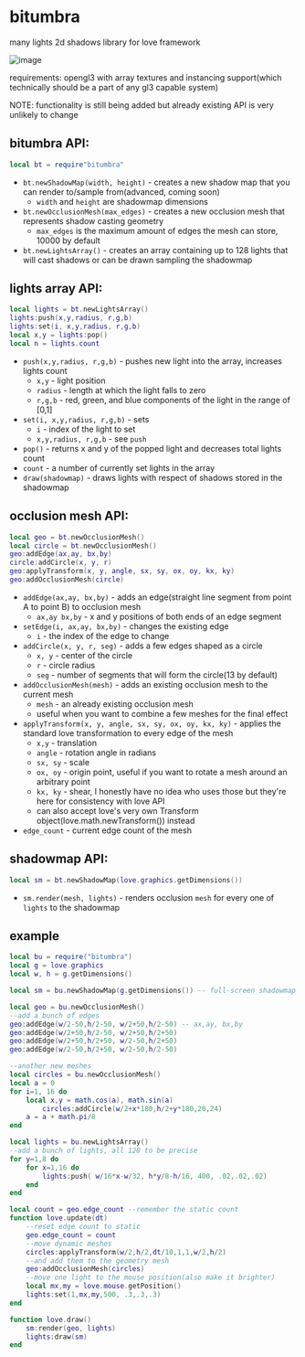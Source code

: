 # bitumbra
many lights 2d shadows library for love framework

![image](https://github.com/a13X-B/bitumbra/assets/53251919/a5aa4456-da96-4a1f-a33a-771c421569f6)

requirements: opengl3 with array textures and instancing support(which technically should be a part of any gl3 capable system)

NOTE: functionality is still being added but already existing API is very unlikely to change

## bitumbra API:
```lua
local bt = require"bitumbra"
```
- `bt.newShadowMap(width, height)` - creates a new shadow map that you can render to/sample from(advanced, coming soon)
  - `width` and `height` are shadowmap dimensions
- `bt.newOcclusionMesh(max_edges)` - creates a new occlusion mesh that represents shadow casting geometry
  -  `max_edges` is the maximum amount of edges the mesh can store, 10000 by default
- `bt.newLightsArray()` - creates an array containing up to 128 lights that will cast shadows or can be drawn sampling the shadowmap

## lights array API:
```lua
local lights = bt.newLightsArray()
lights:push(x,y,radius, r,g,b)
lights:set(i, x,y,radius, r,g,b)
local x,y = lights:pop()
local n = lights.count
```
- `push(x,y,radius, r,g,b)` - pushes new light into the array, increases lights count
  - `x,y` - light position
  - `radius` - length at which the light falls to zero
  - `r,g,b` - red, green, and blue components of the light in the range of [0,1]
- `set(i, x,y,radius, r,g,b)` - sets
  - `i` - index of the light to set
  - `x,y,radius, r,g,b` - see `push`
- `pop()` - returns x and y of the popped light and decreases total lights count
- `count` - a number of currently set lights in the array
- `draw(shadowmap)` - draws lights with respect of shadows stored in the shadowmap

## occlusion mesh API:
```lua
local geo = bt.newOcclusionMesh()
local circle = bt.newOcclusionMesh()
geo:addEdge(ax,ay, bx,by)
circle:addCircle(x, y, r)
geo:applyTransform(x, y, angle, sx, sy, ox, oy, kx, ky)
geo:addOcclusionMesh(circle)
```
- `addEdge(ax,ay, bx,by)` - adds an edge(straight line segment from point A to point B) to occlusion mesh
  - `ax,ay bx,by` - x and y positions of both ends of an edge segment
- `setEdge(i, ax,ay, bx,by)` - changes the existing edge
  - `i` - the index of the edge to change
- `addCircle(x, y, r, seg)` - adds a few edges shaped as a circle
  - `x, y` - center of the circle
  - `r` - circle radius
  - `seg` - number of segments that will form the circle(13 by default)
- `addOcclusionMesh(mesh)` - adds an existing occlusion mesh to the current mesh
  - `mesh` - an already existing occlusion mesh
  - useful when you want to combine a few meshes for the final effect
- `applyTransform(x, y, angle, sx, sy, ox, oy, kx, ky)` - applies the standard love transformation to every edge of the mesh
  - `x,y` - translation
  - `angle` - rotation angle in radians
  - `sx, sy` - scale
  - `ox, oy` - origin point, useful if you want to rotate a mesh around an arbitrary point
  - `kx, ky` - shear, I honestly have no idea who uses those but they're here for consistency with love API
  - can also accept love's very own Transform object(love.math.newTransform()) instead
- `edge_count` - current edge count of the mesh

## shadowmap API:
```lua
local sm = bt.newShadowMap(love.graphics.getDimensions())
```
- `sm.render(mesh, lights)` - renders occlusion `mesh` for every one of `lights` to the shadowmap

## example
```lua
local bu = require("bitumbra")
local g = love.graphics
local w, h = g.getDimensions()

local sm = bu.newShadowMap(g.getDimensions()) -- full-screen shadowmap

local geo = bu.newOcclusionMesh()
--add a bunch of edges
geo:addEdge(w/2-50,h/2-50, w/2+50,h/2-50) -- ax,ay, bx,by
geo:addEdge(w/2+50,h/2-50, w/2+50,h/2+50)
geo:addEdge(w/2+50,h/2+50, w/2-50,h/2+50)
geo:addEdge(w/2-50,h/2+50, w/2-50,h/2-50)

--another new meshes
local circles = bu.newOcclusionMesh()
local a = 0
for i=1, 16 do
	local x,y = math.cos(a), math.sin(a)
		circles:addCircle(w/2+x*180,h/2+y*180,20,24)
	a = a + math.pi/8
end

local lights = bu.newLightsArray()
--add a bunch of lights, all 128 to be precise
for y=1,8 do
	for x=1,16 do
		lights:push( w/16*x-w/32, h*y/8-h/16, 400, .02,.02,.02)
	end
end

local count = geo.edge_count --remember the static count
function love.update(dt)
	--reset edge count to static
	geo.edge_count = count
	--move dynamic meshes
	circles:applyTransform(w/2,h/2,dt/10,1,1,w/2,h/2)
	--and add them to the geometry mesh
	geo:addOcclusionMesh(circles)
	--move one light to the mouse position(also make it brighter)
	local mx,my = love.mouse.getPosition()
	lights:set(1,mx,my,500, .3,.3,.3)
end

function love.draw()
	sm:render(geo, lights)
	lights:draw(sm)
end
```
